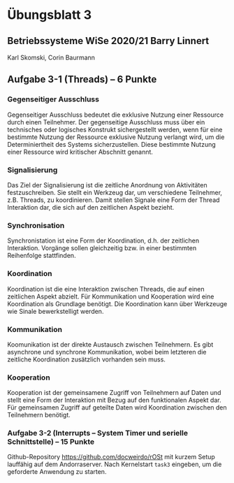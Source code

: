 #  Übungsblatt 3
## Betriebssysteme WiSe 2020/21 Barry Linnert

Karl Skomski, Corin Baurmann

## Aufgabe 3-1 (Threads) – 6 Punkte

### Gegenseitiger Ausschluss

Gegenseitiger Ausschluss bedeutet die exklusive Nutzung einer Ressource durch einen Teilnehmer. Der gegenseitige Ausschluss muss über ein technisches oder logisches Konstrukt sichergestellt werden, wenn für eine bestimmte Nutzung der Ressource exklusive Nutzung verlangt wird, um die Determiniertheit des Systems sicherzustellen. Diese bestimmte Nutzung einer Ressource wird kritischer Abschnitt genannt.

### Signalisierung 

Das Ziel der Signalisierung ist die zeitliche Anordnung von Aktivitäten festzuschreiben. Sie stellt ein Werkzeug dar, um verschiedene Teilnehmer, z.B. Threads, zu koordinieren. Damit stellen Signale eine Form der Thread Interaktion dar, die sich auf den zeitlichen Aspekt bezieht.

### Synchronisation

Synchronistation ist eine Form der Koordination, d.h. der zeitlichen Interaktion. Vorgänge sollen gleichzeitig bzw. in einer bestimmten Reihenfolge stattfinden.

### Koordination

Koordination ist die eine Interaktion zwischen Threads, die auf einen zeitlichen Aspekt abzielt. Für Kommunikation und Kooperation wird eine Koordination als Grundlage benötigt. Die Koordination kann über Werkzeuge wie Sinale bewerkstelligt werden.

### Kommunikation

Koomunikation ist der direkte Austausch zwischen Teilnehmern. Es gibt asynchrone und synchrone Kommunikation, wobei beim letzteren die zeitliche Koordination zusätzlich vorhanden sein muss.

### Kooperation

Kooperation ist der gemeinsamene Zugriff von Teilnehmern auf Daten und stellt eine Form der Interaktion mit Bezug auf den funktionalen Aspekt dar. Für gemeinsamen Zugriff auf geteilte Daten wird Koordination zwischen den Teilnehmern benötigt. 


### Aufgabe 3-2 (Interrupts – System Timer und serielle Schnittstelle) – 15 Punkte

Github-Repository https://github.com/docweirdo/rOSt mit kurzem Setup lauffähig auf dem Andorraserver.
Nach Kernelstart `task3` eingeben, um die geforderte Anwendung zu starten.